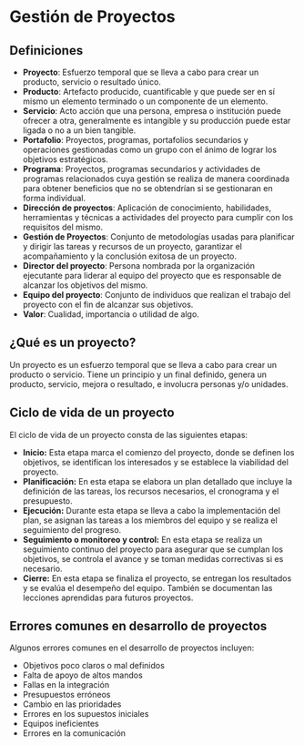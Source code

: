 # Gestión de Proyectos

## Definiciones

- **Proyecto**: Esfuerzo temporal que se lleva a cabo para crear un producto, servicio o resultado único. 
- **Producto**: Artefacto producido, cuantificable y que puede ser en sí mismo un elemento terminado o un componente de un elemento.
- **Servicio**: Acto acción que una persona, empresa o institución puede ofrecer a otra, generalmente es intangible y su producción puede estar ligada o no a un bien tangible.
- **Portafolio**: Proyectos, programas, portafolios secundarios y operaciones gestionadas como un grupo con el ánimo de lograr los objetivos estratégicos.
- **Programa**: Proyectos, programas secundarios y actividades de programas relacionados cuya gestión se realiza de manera coordinada para obtener beneficios que no se obtendrían si se gestionaran en forma individual.
- **Dirección de proyectos**: Aplicación de conocimiento, habilidades, herramientas y técnicas a actividades del proyecto para cumplir con los requisitos del mismo. 
- **Gestión de Proyectos**: Conjunto de metodologías usadas para planificar y dirigir las tareas y recursos de un proyecto, garantizar el acompañamiento y la conclusión exitosa de un proyecto.
- **Director del proyecto**: Persona nombrada por la organización ejecutante para liderar al equipo del proyecto que es responsable de alcanzar los objetivos del mismo.
- **Equipo del proyecto**: Conjunto de individuos que realizan el trabajo del proyecto con el fin de alcanzar sus objetivos.
- **Valor**: Cualidad, importancia o utilidad de algo.

## ¿Qué es un proyecto?

Un proyecto es un esfuerzo temporal que se lleva a cabo para crear un producto o servicio. Tiene un principio y un final definido, genera un producto, servicio, mejora o resultado, e involucra personas y/o unidades.

## Ciclo de vida de un proyecto

El ciclo de vida de un proyecto consta de las siguientes etapas:

- **Inicio:** Esta etapa marca el comienzo del proyecto, donde se definen los objetivos, se identifican los interesados y se establece la viabilidad del proyecto.
- **Planificación:** En esta etapa se elabora un plan detallado que incluye la definición de las tareas, los recursos necesarios, el cronograma y el presupuesto.
- **Ejecución:** Durante esta etapa se lleva a cabo la implementación del plan, se asignan las tareas a los miembros del equipo y se realiza el seguimiento del progreso.
- **Seguimiento o monitoreo y control:** En esta etapa se realiza un seguimiento continuo del proyecto para asegurar que se cumplan los objetivos, se controla el avance y se toman medidas correctivas si es necesario.
- **Cierre:** En esta etapa se finaliza el proyecto, se entregan los resultados y se evalúa el desempeño del equipo. También se documentan las lecciones aprendidas para futuros proyectos.

## Errores comunes en desarrollo de proyectos

Algunos errores comunes en el desarrollo de proyectos incluyen:
- Objetivos poco claros o mal definidos
- Falta de apoyo de altos mandos
- Fallas en la integración
- Presupuestos erróneos
- Cambio en las prioridades
- Errores en los supuestos iniciales
- Equipos ineficientes
- Errores en la comunicación

